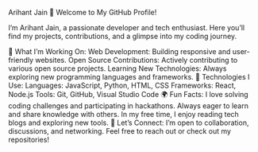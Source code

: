 Arihant Jain
👋 Welcome to My GitHub Profile!

I’m Arihant Jain, a passionate developer and tech enthusiast. Here you’ll find my projects, contributions, and a glimpse into my coding journey.

🌟 What I’m Working On:
Web Development: Building responsive and user-friendly websites.
Open Source Contributions: Actively contributing to various open source projects.
Learning New Technologies: Always exploring new programming languages and frameworks.
🔧 Technologies I Use:
Languages: JavaScript, Python, HTML, CSS
Frameworks: React, Node.js
Tools: Git, GitHub, Visual Studio Code
🌍 Fun Facts:
I love solving coding challenges and participating in hackathons.
Always eager to learn and share knowledge with others.
In my free time, I enjoy reading tech blogs and exploring new tools.
💬 Let’s Connect:
I’m open to collaboration, discussions, and networking. Feel free to reach out or check out my repositories!
